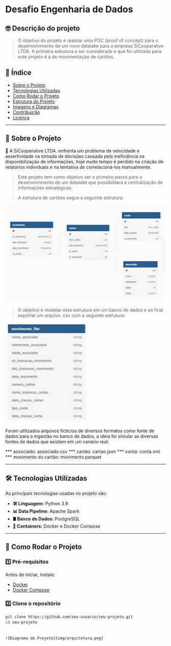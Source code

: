 # Desafio Engenharia de Dados

## :nerd_face: Descrição do projeto

> O objetivo do projeto é realizar uma POC (proof of concept) para o desenvolvimento de um novo datalake para a empresa SiCooperative LTDA. A primeira estrutura a ser considerada e que foi utilizada para este projeto é a de movimentação de cartões.

## 📌 Índice
- [Sobre o Projeto](#-sobre-o-projeto)
- [Tecnologias Utilizadas](#-tecnologias-utilizadas)
- [Como Rodar o Projeto](#-como-rodar-o-projeto)
- [Estrutura do Projeto](#-estrutura-do-projeto)
- [Imagens e Diagramas](#-imagens-e-diagramas)
- [Contribuição](#-contribuição)
- [Licença](#-licença)

---

## 📖 Sobre o Projeto

📌 A SiCooperative LTDA. enfrenta um problema de velocidade e assertividade na tomada de decisões causada pela ineficiência na disponibilização de informações, hoje muito tempo é perdido na criação de relatórios individuais e na tentativa de correlacioná-los manualmente.

> Este projeto tem como objetivo ser o primeiro passo para o desenvolvimento de um datalake que possibilitará a centralização de informações estratégicas.

> A estrutura de cartões segue a seguinte estrutura:

![tabela_silver](img/tabelas_silver.png)

> O objetivo é modelar esta estrutura em um banco de dados e ao final exportar um arquivo .csv com a seguinte estrutura:

![tabela_gold](img/tabela_gold.png)


Foram utilizados arquivos ficticios de diversos formatos como fonte de dados para a ingestão no banco de dados, a ideia foi simular as diversas fontes de dados que existem em um cenário real:

*** associado: associado.csv
*** cartão: cartao.json
*** conta: conta.xml
*** movimento do cartão: movimento.parquet

---

## 🛠 Tecnologias Utilizadas

As principais tecnologias usadas no projeto são:

- **🛠 Linguagem:** Python 3.9
- **📊 Data Pipeline:** Apache Spark
- **🛢 Banco de Dados:** PostgreSQL
- **🐳 Containers:** Docker e Docker Compose

---

## 🚀 Como Rodar o Projeto

### **1️⃣ Pré-requisitos**
Antes de iniciar, instale:
- [Docker](https://docs.docker.com/get-docker/)
- [Docker Compose](https://docs.docker.com/compose/install/)

### **2️⃣ Clone o repositório**
```sh
git clone https://github.com/seu-usuario/seu-projeto.git
cd seu-projeto


![Diagrama do Projeto](img/arquitetura.png)
